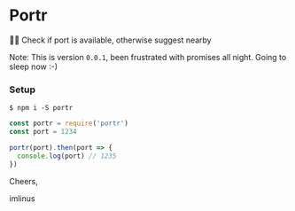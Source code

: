 # Portr

🌌🚪 Check if port is available, otherwise suggest nearby

Note: This is version `0.0.1`, been frustrated with promises all night.
Going to sleep now :-)

### Setup
```
$ npm i -S portr
```

```js
const portr = require('portr')
const port = 1234

portr(port).then(port => {
  console.log(port) // 1235
})
```


Cheers,

imlinus
